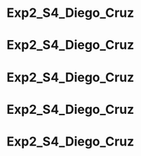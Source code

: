 # Exp2_S4_Diego_Cruz
# Exp2_S4_Diego_Cruz
# Exp2_S4_Diego_Cruz
# Exp2_S4_Diego_Cruz
# Exp2_S4_Diego_Cruz
